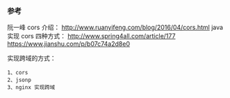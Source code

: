 

### 参考

阮一峰 cors 介绍：
    http://www.ruanyifeng.com/blog/2016/04/cors.html
java 实现 cors 四种方式：
    http://www.spring4all.com/article/177
    https://www.jianshu.com/p/b07c74a2d8e0
    
实现跨域的方式：

    1、cors
    2、jsonp
    3、nginx 实现跨域